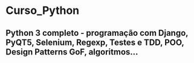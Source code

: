 # Curso_Python
## Python 3 completo - programação com Django, PyQT5, Selenium, Regexp, Testes e TDD, POO, Design Patterns GoF, algoritmos...
